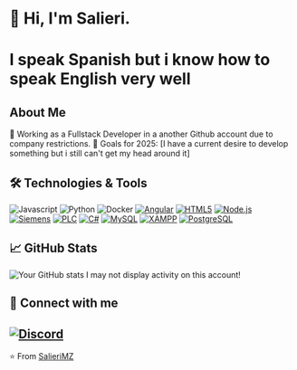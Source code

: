 # 👋 Hi, I'm Salieri. 
# I speak Spanish but i know how to speak English very well

## About Me
💼 Working as a Fullstack Developer in a another Github account due to company restrictions. 
🎯 Goals for 2025: [I have a current desire to develop something but i still can't get my head around it]

## 🛠️ Technologies & Tools
![Javascript](https://img.shields.io/badge/Code-JavaScript-informational?style=flat&logo=javascript&logoColor=white&color=2bbc8a)
![Python](https://img.shields.io/badge/Code-Python-informational?style=flat&logo=python&logoColor=white&color=2bbc8a)
![Docker](https://img.shields.io/badge/Tools-Docker-informational?style=flat&logo=docker&logoColor=white&color=2bbc8a)
[![Angular](https://img.shields.io/badge/Angular-DD0031?style=for-the-badge&logo=angular&logoColor=white)](https://angular.io/)
[![HTML5](https://img.shields.io/badge/HTML5-E34F26?style=for-the-badge&logo=html5&logoColor=white)](https://developer.mozilla.org/en-US/docs/Web/HTML)
[![Node.js](https://img.shields.io/badge/Node.js-339933?style=for-the-badge&logo=nodedotjs&logoColor=white)](https://nodejs.org/)
[![Siemens](https://img.shields.io/badge/Siemens-009999?style=for-the-badge&logo=siemens&logoColor=white)](https://www.siemens.com/)
[![PLC](https://img.shields.io/badge/PLC-Programming-2C5BB4?style=for-the-badge)](https://www.plcacademy.com/)
[![C#](https://img.shields.io/badge/C%23-239120?style=for-the-badge&logo=c-sharp&logoColor=white)](https://docs.microsoft.com/en-us/dotnet/csharp/)
[![MySQL](https://img.shields.io/badge/MySQL-4479A1?style=for-the-badge&logo=mysql&logoColor=white)](https://www.mysql.com/)
[![XAMPP](https://img.shields.io/badge/XAMPP-FB7A24?style=for-the-badge&logo=xampp&logoColor=white)](https://www.apachefriends.org/)
[![PostgreSQL](https://img.shields.io/badge/PostgreSQL-316192?style=for-the-badge&logo=postgresql&logoColor=white)](https://www.postgresql.org/)

## 📈 GitHub Stats
![Your GitHub stats](https://github-readme-stats.vercel.app/api?username=yourusername&show_icons=true&theme=gotham)
I may not display activity on this account! 
## 🤝 Connect with me
[![Discord](https://img.shields.io/badge/Discord-sebassxd-7289DA?style=for-the-badge&logo=discord&logoColor=white)](https://discord.com/users/sebassxd)
---
⭐️ From [SalieriMZ](https://github.com/SalieriMZ)

